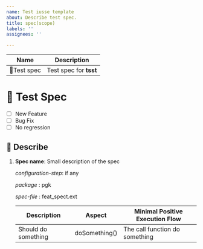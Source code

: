 ```yaml
---
name: Test iusse template
about: Describe test spec.
title: spec(scope)
labels: ''
assignees: ''

---
```


| Name                       | Description               |
| -------------------------- | --------------------------|
| &#x1F916;Test spec         | Test spec for  __tsst__       |

# &#x1F916; Test Spec

- [ ] New Feature
- [ ] Bug Fix
- [ ] No regression

## &#x1F925; Describe

1. **Spec name**: Small description of the spec

    _configuration-step_: if any

    _package_   : pgk <!-- Package under test-->

    _spec-file_ : feat_spect.ext <!-- Relative to package test directory -->

    | Description         |  Aspect           | Minimal Positive Execution  Flow |
    | ------------------- | ----------------- | -------------------------------  |
    | Should do something | doSomething()     | The call function do something   |
